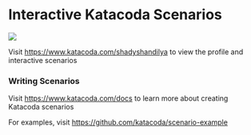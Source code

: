 # Interactive Katacoda Scenarios

[![](http://shields.katacoda.com/katacoda/shadyshandilya/count.svg)](https://www.katacoda.com/shadyshandilya "Get your profile on Katacoda.com")

Visit https://www.katacoda.com/shadyshandilya to view the profile and interactive scenarios

### Writing Scenarios
Visit https://www.katacoda.com/docs to learn more about creating Katacoda scenarios

For examples, visit https://github.com/katacoda/scenario-example
